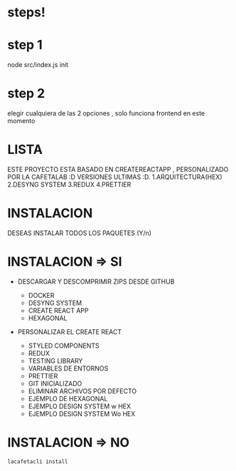 # steps!

# step 1

node src/index.js init

# step 2

elegir cualquiera de las 2 opciones , solo funciona frontend en este momento

# LISTA

ESTE PROYECTO ESTA BASADO EN CREATEREACTAPP , PERSONALIZADO POR LA CAFETALAB :D
VERSIONES ULTIMAS :D.
1.ARQUITECTURA(HEX)
2.DESYNG SYSTEM
3.REDUX
4.PRETTIER

# INSTALACION

DESEAS INSTALAR TODOS LOS PAQUETES (Y/n)

# INSTALACION => SI

-   DESCARGAR Y DESCOMPRIMIR ZIPS DESDE GITHUB

    -   DOCKER
    -   DESYNG SYSTEM
    -   CREATE REACT APP
    -   HEXAGONAL

-   PERSONALIZAR EL CREATE REACT

    -   STYLED COMPONENTS
    -   REDUX
    -   TESTING LIBRARY
    -   VARIABLES DE ENTORNOS
    -   PRETTIER
    -   GIT INICIALIZADO
    -   ELIMINAR ARCHIVOS POR DEFECTO
    -   EJEMPLO DE HEXAGONAL
    -   EJEMPLO DESIGN SYSTEM w HEX
    -   EJEMPLO DESIGN SYSTEM Wo HEX

# INSTALACION => NO

    lacafetacli install
